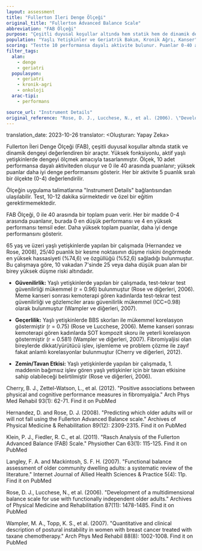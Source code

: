 ```yaml
---
layout: assessment
title: "Fullerton İleri Denge Ölçeği"
original_title: "Fullerton Advanced Balance Scale"
abbreviation: "FAB Ölçeği"
purpose: "Çeşitli duyusal koşullar altında hem statik hem de dinamik dengeyi değerlendirmek. Daha yüksek fonksiyonlu aktif yaşlı yetişkinlerde dengeyi ölçmek için tasarlanmıştır."
population: "Yaşlı Yetişkinler ve Geriatrik Bakım, Kronik Ağrı, Kanser"
scoring: "Testte 10 performansa dayalı aktivite bulunur. Puanlar 0-40 arasında değişir (yüksek puanlar daha iyidir). Öğeler 5 puanlık sıralı bir ölçekte (0-4) puanlanır."
filter_tags:
  alan:
    - denge
    - geriatri
  populasyon:
    - geriatri
    - kronik-agri
    - onkoloji
  arac-tipi:
    - performans

source_url: "Instrument Details"
original_reference: "Rose, D. J., Lucchese, N., et al. (2006). \"Development of a multidimensional balance scale for use with functionally independent older adults.\" Archives of Physical Medicine and Rehabilitation 87(11): 1478-1485."
---
```


translation_date: 2023-10-26
translator: <Oluşturan: Yapay Zeka>



Fullerton İleri Denge Ölçeği (FAB), çeşitli duyusal koşullar altında statik ve dinamik dengeyi değerlendiren bir araçtır. Yüksek fonksiyonlu, aktif yaşlı yetişkinlerde dengeyi ölçmek amacıyla tasarlanmıştır. Ölçek, 10 adet performansa dayalı aktiviteden oluşur ve 0 ile 40 arasında puanlanır; yüksek puanlar daha iyi denge performansını gösterir. Her bir aktivite 5 puanlık sıralı bir ölçekte (0-4) değerlendirilir.


Ölçeğin uygulama talimatlarına "Instrument Details" bağlantısından ulaşılabilir. Test, 10-12 dakika sürmektedir ve özel bir eğitim gerektirmemektedir.


FAB Ölçeği, 0 ile 40 arasında bir toplam puan verir. Her bir madde 0-4 arasında puanlanır, burada 0 en düşük performansı ve 4 en yüksek performansı temsil eder. Daha yüksek toplam puanlar, daha iyi denge performansını gösterir.


65 yaş ve üzeri yaşlı yetişkinlerde yapılan bir çalışmada (Hernandez ve Rose, 2008), 25/40 puanlık bir kesme noktasının düşme riskini öngörmede en yüksek hassasiyeti (%74,6) ve özgüllüğü (%52,6) sağladığı bulunmuştur. Bu çalışmaya göre, 10 vakadan 7'sinde 25 veya daha düşük puan alan bir birey yüksek düşme riski altındadır.


*   **Güvenilirlik:** Yaşlı yetişkinlerde yapılan bir çalışmada, test-tekrar test güvenilirliği mükemmel (r = 0.96) bulunmuştur (Rose ve diğerleri, 2006). Meme kanseri sonrası kemoterapi gören kadınlarda test-tekrar test güvenilirliği ve gözlemciler arası güvenilirlik mükemmel (ICC=0.98) olarak bulunmuştur (Wampler ve diğerleri, 2007).

*   **Geçerlilik:** Yaşlı yetişkinlerde BBS skorları ile mükemmel korelasyon göstermiştir (r = 0.75) (Rose ve Lucchese, 2006). Meme kanseri sonrası kemoterapi gören kadınlarda SOT kompozit skoru ile yeterli korelasyon göstermiştir (r = 0.581) (Wampler ve diğerleri, 2007). Fibromiyaljisi olan bireylerde dikkat/yürütücü işlev, işlemleme ve problem çözme ile zayıf fakat anlamlı korelasyonlar bulunmuştur (Cherry ve diğerleri, 2012).

*   **Zemin/Tavan Etkisi:** Yaşlı yetişkinlerde yapılan bir çalışmada, 1. maddenin bağımsız işlev gören yaşlı yetişkinler için bir tavan etkisine sahip olabileceği belirtilmiştir (Rose ve diğerleri, 2006).


Cherry, B. J., Zettel-Watson, L., et al. (2012). "Positive associations between physical and cognitive performance measures in fibromyalgia." Arch Phys Med Rehabil 93(1): 62-71.
Find it on PubMed

Hernandez, D. and Rose, D. J. (2008). "Predicting which older adults will or will not fall using the Fullerton Advanced Balance scale." Archives of Physical Medicine & Rehabilitation 89(12): 2309-2315.
Find it on PubMed

Klein, P. J., Fiedler, R. C., et al. (2011). "Rasch Analysis of the Fullerton Advanced Balance (FAB) Scale." Physiother Can 63(1): 115-125.
Find it on PubMed

Langley, F. A. and Mackintosh, S. F. H. (2007). "Functional balance assessment of older community dwelling adults: a systematic review of the literature." Internet Journal of Allied Health Sciences & Practice 5(4): 11p.
Find it on PubMed

Rose, D. J., Lucchese, N., et al. (2006). "Development of a multidimensional balance scale for use with functionally independent older adults." Archives of Physical Medicine and Rehabilitation 87(11): 1478-1485.
Find it on PubMed

Wampler, M. A., Topp, K. S., et al. (2007). "Quantitative and clinical description of postural instability in women with breast cancer treated with taxane chemotherapy." Arch Phys Med Rehabil 88(8): 1002-1008.
Find it on PubMed
```